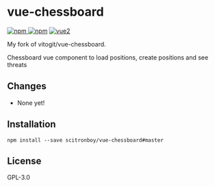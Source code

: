 # vue-chessboard

[![npm](https://img.shields.io/npm/v/vue-chessboard.svg) ![npm](https://img.shields.io/npm/dm/vue-chessboard.svg)](https://www.npmjs.com/package/vue-chessboard)
[![vue2](https://img.shields.io/badge/vue-2.x-brightgreen.svg)](https://vuejs.org/)

My fork of vitogit/vue-chessboard.

Chessboard vue component to load positions, create positions and see threats

## Changes

+ None yet!

## Installation

```
npm install --save scitronboy/vue-chessboard#master
```
## License

GPL-3.0 
